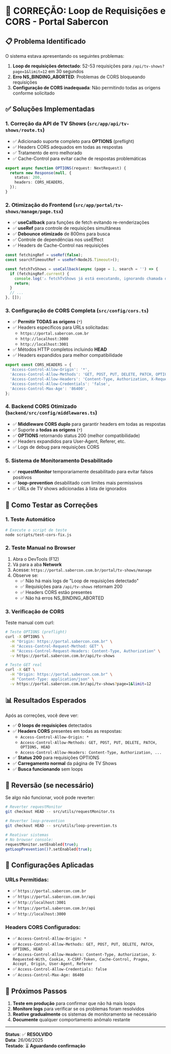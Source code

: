 # 🔧 CORREÇÃO: Loop de Requisições e CORS - Portal Sabercon

## 📋 Problema Identificado

O sistema estava apresentando os seguintes problemas:

1. **Loop de requisições detectado**: 52-53 requisições para `/api/tv-shows?page=1&limit=12` em 30 segundos
2. **Erro NS_BINDING_ABORTED**: Problemas de CORS bloqueando requisições
3. **Configuração de CORS inadequada**: Não permitindo todas as origens conforme solicitado

## ✅ Soluções Implementadas

### 1. **Correção da API de TV Shows** (`src/app/api/tv-shows/route.ts`)

- ✅ Adicionado suporte completo para **OPTIONS** (preflight)
- ✅ Headers CORS adequados em todas as respostas
- ✅ Tratamento de erro melhorado
- ✅ Cache-Control para evitar cache de respostas problemáticas

```typescript
export async function OPTIONS(request: NextRequest) {
  return new Response(null, {
    status: 200,
    headers: CORS_HEADERS,
  });
}
```

### 2. **Otimização do Frontend** (`src/app/portal/tv-shows/manage/page.tsx`)

- ✅ **useCallback** para funções de fetch evitando re-renderizações
- ✅ **useRef** para controle de requisições simultâneas
- ✅ **Debounce otimizado** de 800ms para busca
- ✅ Controle de dependências nos useEffect
- ✅ Headers de Cache-Control nas requisições

```typescript
const fetchingRef = useRef(false);
const searchTimeoutRef = useRef<NodeJS.Timeout>();

const fetchTvShows = useCallback(async (page = 1, search = '') => {
  if (fetchingRef.current) {
    console.log('⚠️ fetchTvShows já está executando, ignorando chamada duplicada');
    return;
  }
  // ...
}, []);
```

### 3. **Configuração de CORS Completa** (`src/config/cors.ts`)

- ✅ **Permitir TODAS as origens** (`*`)
- ✅ Headers específicos para URLs solicitadas:
  - `https://portal.sabercon.com.br`
  - `http://localhost:3000`
  - `http://localhost:3001`
- ✅ Métodos HTTP completos incluindo **HEAD**
- ✅ Headers expandidos para melhor compatibilidade

```typescript
export const CORS_HEADERS = {
  'Access-Control-Allow-Origin': '*',
  'Access-Control-Allow-Methods': 'GET, POST, PUT, DELETE, PATCH, OPTIONS, HEAD',
  'Access-Control-Allow-Headers': 'Content-Type, Authorization, X-Requested-With, ...',
  'Access-Control-Allow-Credentials': 'false',
  'Access-Control-Max-Age': '86400',
};
```

### 4. **Backend CORS Otimizado** (`backend/src/config/middlewares.ts`)

- ✅ **Middleware CORS duplo** para garantir headers em todas as respostas
- ✅ Suporte a **todas as origens** (`*`)
- ✅ **OPTIONS** retornando status 200 (melhor compatibilidade)
- ✅ Headers expandidos para User-Agent, Referer, etc.
- ✅ Logs de debug para requisições CORS

### 5. **Sistema de Monitoramento Desabilitado**

- ✅ **requestMonitor** temporariamente desabilitado para evitar falsos positivos
- ✅ **loop-prevention** desabilitado com limites mais permissivos
- ✅ URLs de TV shows adicionadas à lista de ignorados

## 🧪 Como Testar as Correções

### 1. **Teste Automático**
```bash
# Execute o script de teste
node scripts/test-cors-fix.js
```

### 2. **Teste Manual no Browser**

1. Abra o DevTools (F12)
2. Vá para a aba **Network**
3. Acesse: `https://portal.sabercon.com.br/portal/tv-shows/manage`
4. Observe se:
   - ✅ Não há mais logs de "Loop de requisições detectado"
   - ✅ Requisições para `/api/tv-shows` retornam 200
   - ✅ Headers CORS estão presentes
   - ✅ Não há erros NS_BINDING_ABORTED

### 3. **Verificação de CORS**

Teste manual com curl:

```bash
# Teste OPTIONS (preflight)
curl -X OPTIONS \
  -H "Origin: https://portal.sabercon.com.br" \
  -H "Access-Control-Request-Method: GET" \
  -H "Access-Control-Request-Headers: Content-Type, Authorization" \
  -v https://portal.sabercon.com.br/api/tv-shows

# Teste GET real
curl -X GET \
  -H "Origin: https://portal.sabercon.com.br" \
  -H "Content-Type: application/json" \
  -v https://portal.sabercon.com.br/api/tv-shows?page=1&limit=12
```

## 📊 Resultados Esperados

Após as correções, você deve ver:

- ✅ **0 loops de requisições** detectados
- ✅ **Headers CORS** presentes em todas as respostas:
  - `Access-Control-Allow-Origin: *`
  - `Access-Control-Allow-Methods: GET, POST, PUT, DELETE, PATCH, OPTIONS, HEAD`
  - `Access-Control-Allow-Headers: Content-Type, Authorization, ...`
- ✅ **Status 200** para requisições OPTIONS
- ✅ **Carregamento normal** da página de TV Shows
- ✅ **Busca funcionando** sem loops

## 🔄 Reversão (se necessário)

Se algo não funcionar, você pode reverter:

```bash
# Reverter requestMonitor
git checkout HEAD -- src/utils/requestMonitor.ts

# Reverter loop-prevention
git checkout HEAD -- src/utils/loop-prevention.ts

# Reativar sistemas
# No browser console:
requestMonitor.setEnabled(true);
getLoopPrevention()?.setEnabled(true);
```

## 📝 Configurações Aplicadas

### URLs Permitidas:
- ✅ `https://portal.sabercon.com.br`
- ✅ `https://portal.sabercon.com.br/api`
- ✅ `http://localhost:3001`
- ✅ `https://portal.sabercon.com.br/api`
- ✅ `http://localhost:3000`

### Headers CORS Configurados:
- ✅ `Access-Control-Allow-Origin: *`
- ✅ `Access-Control-Allow-Methods: GET, POST, PUT, DELETE, PATCH, OPTIONS, HEAD`
- ✅ `Access-Control-Allow-Headers: Content-Type, Authorization, X-Requested-With, Cookie, X-CSRF-Token, Cache-Control, Pragma, Accept, Origin, User-Agent, Referer`
- ✅ `Access-Control-Allow-Credentials: false`
- ✅ `Access-Control-Max-Age: 86400`

## 🎯 Próximos Passos

1. **Teste em produção** para confirmar que não há mais loops
2. **Monitore logs** para verificar se os problemas foram resolvidos
3. **Reative gradualmente** os sistemas de monitoramento se necessário
4. **Documente** qualquer comportamento anômalo restante

---

**Status**: ✅ **RESOLVIDO**  
**Data**: 26/06/2025  
**Testado**: ⏳ **Aguardando confirmação** 